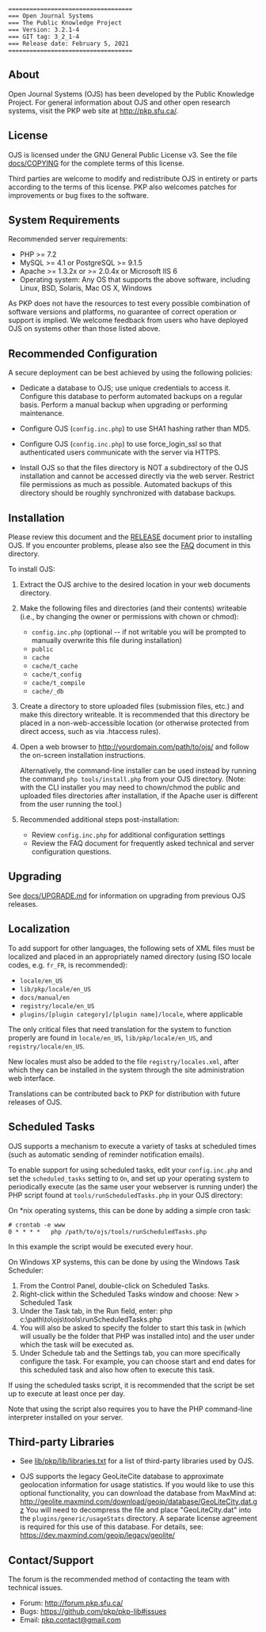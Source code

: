 	===================================
	=== Open Journal Systems
	=== The Public Knowledge Project
	=== Version: 3.2.1-4
	=== GIT tag: 3_2_1-4
	=== Release date: February 5, 2021
	===================================


## About

Open Journal Systems (OJS) has been developed by the Public Knowledge Project.
For general information about OJS and other open research systems, visit the
PKP web site at <http://pkp.sfu.ca/>.


## License

OJS is licensed under the GNU General Public License v3. See the file
[docs/COPYING](COPYING) for the complete terms of this license.

Third parties are welcome to modify and redistribute OJS in entirety or parts
according to the terms of this license. PKP also welcomes patches for
improvements or bug fixes to the software.


## System Requirements

Recommended server requirements:

* PHP >= 7.2
* MySQL >= 4.1 or PostgreSQL >= 9.1.5
* Apache >= 1.3.2x or >= 2.0.4x or Microsoft IIS 6
* Operating system: Any OS that supports the above software, including
	Linux, BSD, Solaris, Mac OS X, Windows

As PKP does not have the resources to test every possible combination of
software versions and platforms, no guarantee of correct operation or support
is implied. We welcome feedback from users who have deployed OJS on systems
other than those listed above.


## Recommended Configuration

A secure deployment can be best achieved by using the following policies:

* Dedicate a database to OJS; use unique credentials to access it.
	Configure this database to perform automated backups on a regular
	basis. Perform a manual backup when upgrading or performing
	maintenance.

* Configure OJS (`config.inc.php`) to use SHA1 hashing rather than MD5.

* Configure OJS (`config.inc.php`) to use force_login_ssl so that
	authenticated users communicate with the server via HTTPS.

* Install OJS so that the files directory is NOT a subdirectory of
	the OJS installation and cannot be accessed directly via the web
	server. Restrict file permissions as much as possible. Automated
	backups of this directory should be roughly synchronized with
	database backups.


## Installation

Please review this document and the [RELEASE](RELEASE) document prior to installing OJS.
If you encounter problems, please also see the [FAQ](FAQ) document in this directory.

To install OJS:

1. Extract the OJS archive to the desired location in your web
	 documents directory.

2. Make the following files and directories (and their contents)
	 writeable (i.e., by changing the owner or permissions with chown or
	 chmod):
	 
	 * `config.inc.php` (optional -- if not writable you will be prompted
		 to manually overwrite this file during installation)
	 * `public`
	 * `cache`
	 * `cache/t_cache`
	 * `cache/t_config`
	 * `cache/t_compile`
	 * `cache/_db`

3. Create a directory to store uploaded files (submission files, etc.)
	 and make this directory writeable. It is recommended that this
	 directory be placed in a non-web-accessible location (or otherwise
	 protected from direct access, such as via .htaccess rules).
	 
4. Open a web browser to http://yourdomain.com/path/to/ojs/ and
	 follow the on-screen installation instructions.
	 
	 Alternatively, the command-line installer can be used instead by
	 running the command `php tools/install.php` from your OJS directory.
	 (Note: with the CLI installer you may need to chown/chmod the public
	 and uploaded files directories after installation, if the Apache
	 user is different from the user running the tool.)

5. Recommended additional steps post-installation:

	 * Review `config.inc.php` for additional configuration settings
	 * Review the FAQ document for frequently asked technical and
		 server configuration questions.


## Upgrading

See [docs/UPGRADE.md](UPGRADE.md) for information on upgrading from previous OJS releases.


## Localization

To add support for other languages, the following sets of XML files must be
localized and placed in an appropriately named directory (using ISO locale 
codes, e.g. `fr_FR`, is recommended):

* `locale/en_US`
* `lib/pkp/locale/en_US`
* `docs/manual/en`
* `registry/locale/en_US`
* `plugins/[plugin category]/[plugin name]/locale`, where applicable

The only critical files that need translation for the system to function
properly are found in `locale/en_US`, `lib/pkp/locale/en_US`, and
`registry/locale/en_US`.

New locales must also be added to the file `registry/locales.xml`, after which
they can be installed in the system through the site administration web
interface.
	
Translations can be contributed back to PKP for distribution with future
releases of OJS.


## Scheduled Tasks

OJS supports a mechanism to execute a variety of tasks at scheduled times
(such as automatic sending of reminder notification emails).

To enable support for using scheduled tasks, edit your `config.inc.php` and
set the `scheduled_tasks` setting to `On`, and set up your operating system to
periodically execute (as the same user your webserver is running under) the
PHP script found at `tools/runScheduledTasks.php` in your OJS directory:

On *nix operating systems, this can be done by adding a simple cron task:
```
# crontab -e www
0 * * * *	php /path/to/ojs/tools/runScheduledTasks.php
```
In this example the script would be executed every hour.

On Windows XP systems, this can be done by using the Windows Task Scheduler:
1) From the Control Panel, double-click on Scheduled Tasks.
2) Right-click within the Scheduled Tasks window and choose:
	New > Scheduled Task
3) Under the Task tab, in the Run field, enter:
	php c:\path\to\ojs\tools\runScheduledTasks.php
4) You will also be asked to specify the folder to start this task in
	 (which will usually be the folder that PHP was installed into) and
	 the user under which the task will be executed as.
5) Under Schedule tab and the Settings tab, you can more specifically
	 configure the task. For example, you can choose start and end dates
	 for this scheduled task and also how often to execute this task.
	   
If using the scheduled tasks script, it is recommended that the script be
set up to execute at least once per day.

Note that using the script also requires you to have the PHP command-line
interpreter installed on your server.


## Third-party Libraries

* See [lib/pkp/lib/libraries.txt](../lib/pkp/lib/libraries.txt) for a list of third-party libraries
	used by OJS.

* OJS supports the legacy GeoLiteCite database to approximate geolocation
	information for usage statistics. If you would like to use this optional
	functionality, you can download the database from MaxMind at:
	http://geolite.maxmind.com/download/geoip/database/GeoLiteCity.dat.gz
	You will need to decompress the file and place "GeoLiteCity.dat" into
	the `plugins/generic/usageStats` directory. A separate license agreement
	is required for this use of this database. For details, see:
	https://dev.maxmind.com/geoip/legacy/geolite/

## Contact/Support

The forum is the recommended method of contacting the team with technical
issues.

* Forum: http://forum.pkp.sfu.ca/
* Bugs: https://github.com/pkp/pkp-lib#issues
* Email: pkp.contact@gmail.com
